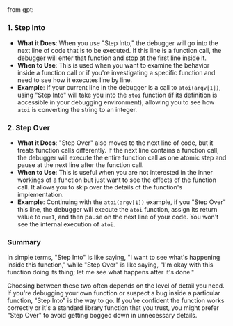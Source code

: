## 


from gpt:
### 1. Step Into

- **What it Does**: When you use "Step Into," the debugger will go into the next line of code that is to be executed. If this line is a function call, the debugger will enter that function and stop at the first line inside it.
- **When to Use**: This is used when you want to examine the behavior inside a function call or if you're investigating a specific function and need to see how it executes line by line.
- **Example**: If your current line in the debugger is a call to `atoi(argv[1])`, using "Step Into" will take you into the `atoi` function (if its definition is accessible in your debugging environment), allowing you to see how `atoi` is converting the string to an integer.

### 2. Step Over

- **What it Does**: "Step Over" also moves to the next line of code, but it treats function calls differently. If the next line contains a function call, the debugger will execute the entire function call as one atomic step and pause at the next line after the function call.
- **When to Use**: This is useful when you are not interested in the inner workings of a function but just want to see the effects of the function call. It allows you to skip over the details of the function's implementation.
- **Example**: Continuing with the `atoi(argv[1])` example, if you "Step Over" this line, the debugger will execute the `atoi` function, assign its return value to `num1`, and then pause on the next line of your code. You won't see the internal execution of `atoi`.

### Summary

In simple terms, "Step Into" is like saying, "I want to see what's happening inside this function," while "Step Over" is like saying, "I'm okay with this function doing its thing; let me see what happens after it's done." 

Choosing between these two often depends on the level of detail you need. If you're debugging your own function or suspect a bug inside a particular function, "Step Into" is the way to go. If you're confident the function works correctly or it's a standard library function that you trust, you might prefer "Step Over" to avoid getting bogged down in unnecessary details.
